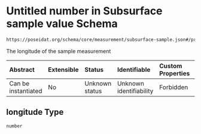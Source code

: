# Untitled number in Subsurface sample value Schema

```txt
https://poseidat.org/schema/core/measurement/subsurface-sample.json#/properties/longitude
```

The longitude of the sample measurement

| Abstract            | Extensible | Status         | Identifiable            | Custom Properties | Additional Properties | Access Restrictions | Defined In                                                                                        |
| :------------------ | :--------- | :------------- | :---------------------- | :---------------- | :-------------------- | :------------------ | :------------------------------------------------------------------------------------------------ |
| Can be instantiated | No         | Unknown status | Unknown identifiability | Forbidden         | Allowed               | none                | [subsurface-sample.json*](schemas/core/measurement/subsurface-sample.json "open original schema") |

## longitude Type

`number`
